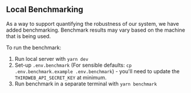 ## Local Benchmarking

As a way to support quantifying the robustness of our system, we have added benchmarking. Benchmark results may vary based on the machine that is being used.

To run the benchmark:

1. Run local server with `yarn dev`
2. Set-up `.env.benchmark` (For sensible defaults: `cp .env.benchmark.example .env.benchmark`) - you'll need to update the `THIRDWEB_API_SECRET_KEY` at minimum.
3. Run benchmark in a separate terminal with `yarn benchmark`
